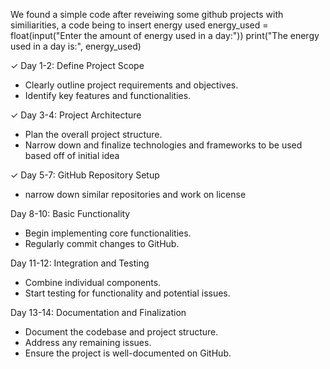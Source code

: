We found a simple code after reveiwing some github projects with similiarities, a code being to insert energy used
energy_used = float(input("Enter the amount of energy used in a day:"))
print("The energy used in a day is:", energy_used)

✓ Day 1-2: Define Project Scope
   - Clearly outline project requirements and objectives.
   - Identify key features and functionalities.

✓ Day 3-4: Project Architecture
   - Plan the overall project structure.
   - Narrow down and finalize technologies and frameworks to be used based off of initial idea

✓ Day 5-7: GitHub Repository Setup
   - narrow down similar repositories and work on license 

Day 8-10: Basic Functionality
   - Begin implementing core functionalities.
   - Regularly commit changes to GitHub.

Day 11-12: Integration and Testing
   - Combine individual components.
   - Start testing for functionality and potential issues.

Day 13-14: Documentation and Finalization
   - Document the codebase and project structure.
   - Address any remaining issues.
   - Ensure the project is well-documented on GitHub.
